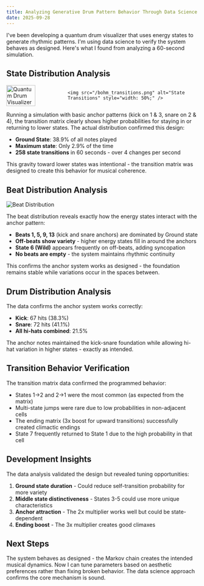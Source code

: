 ```yaml
---
title: Analyzing Generative Drum Pattern Behavior Through Data Science
date: 2025-09-28
---
```


I've been developing a quantum drum visualizer that uses energy states to generate rhythmic patterns. I'm using data science to verify the system behaves as designed. Here's what I found from analyzing a 60-second simulation.

## State Distribution Analysis

<div style="display: flex; align-items: center;">
    <img src="/the-app.png" alt="Quantum Drum Visualizer" style="width: 50%; margin-right: 8px;" />

    <img src="/bohm_transitions.png" alt="State Transitions" style="width: 50%;" />
</div>

Running a simulation with basic anchor patterns (kick on 1 & 3, snare on 2 & 4), the transition matrix clearly shows higher probabilities for staying in or returning to lower states. The actual distribution confirmed this design:

- **Ground State**: 38.9% of all notes played
- **Maximum state**: Only 2.9% of the time
- **258 state transitions** in 60 seconds - over 4 changes per second

This gravity toward lower states was intentional - the transition matrix was designed to create this behavior for musical coherence.

## Beat Distribution Analysis

![Beat Distribution](/bohm_beat_distribution.png)

The beat distribution reveals exactly how the energy states interact with the anchor pattern:
- **Beats 1, 5, 9, 13** (kick and snare anchors) are dominated by Ground state
- **Off-beats show variety** - higher energy states fill in around the anchors
- **State 6 (Wild)** appears frequently on off-beats, adding syncopation
- **No beats are empty** - the system maintains rhythmic continuity

This confirms the anchor system works as designed - the foundation remains stable while variations occur in the spaces between.

## Drum Distribution Analysis

The data confirms the anchor system works correctly:
- **Kick**: 67 hits (38.3%)
- **Snare**: 72 hits (41.1%)
- **All hi-hats combined**: 21.5%

The anchor notes maintained the kick-snare foundation while allowing hi-hat variation in higher states - exactly as intended.

## Transition Behavior Verification

The transition matrix data confirmed the programmed behavior:
- States 1→2 and 2→1 were the most common (as expected from the matrix)
- Multi-state jumps were rare due to low probabilities in non-adjacent cells
- The ending matrix (3x boost for upward transitions) successfully created climactic endings
- State 7 frequently returned to State 1 due to the high probability in that cell

## Development Insights

The data analysis validated the design but revealed tuning opportunities:

1. **Ground state duration** - Could reduce self-transition probability for more variety
2. **Middle state distinctiveness** - States 3-5 could use more unique characteristics
3. **Anchor attraction** - The 2x multiplier works well but could be state-dependent
4. **Ending boost** - The 3x multiplier creates good climaxes

## Next Steps

The system behaves as designed - the Markov chain creates the intended musical dynamics. Now I can tune parameters based on aesthetic preferences rather than fixing broken behavior. The data science approach confirms the core mechanism is sound.
